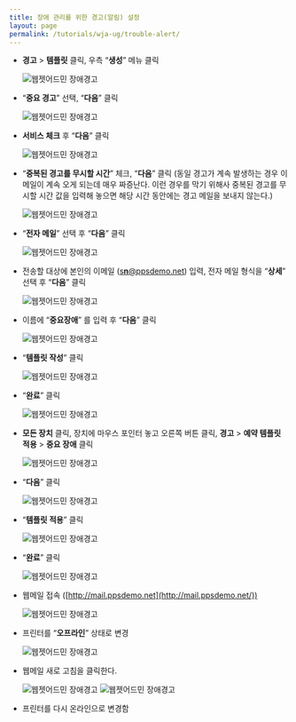 ```yaml
---
title: 장애 관리를 위한 경고(알림) 설정
layout: page
permalink: /tutorials/wja-ug/trouble-alert/
---
```

  * **경고** > **템플릿** 클릭, 우측 &#8220;**생성**&#8221; 메뉴 클릭
  
    <img class="alignnone size-full wp-image-785" src="http://i1.wp.com/hpidemo.net/wp-content/uploads/2016/04/wja-ug-325.jpg?fit=1172%2C260" alt="웹젯어드민 장애경고" srcset="http://i1.wp.com/hpidemo.net/wp-content/uploads/2016/04/wja-ug-325.jpg?w=1172 1172w, http://i1.wp.com/hpidemo.net/wp-content/uploads/2016/04/wja-ug-325.jpg?resize=300%2C67 300w, http://i1.wp.com/hpidemo.net/wp-content/uploads/2016/04/wja-ug-325.jpg?resize=768%2C170 768w, http://i1.wp.com/hpidemo.net/wp-content/uploads/2016/04/wja-ug-325.jpg?resize=1024%2C227 1024w" sizes="(max-width: 1000px) 100vw, 1000px" data-recalc-dims="1" />
  * &#8220;**중요 경고**&#8221; 선택, &#8220;**다음**&#8221; 클릭
  
    <img class="alignnone size-full wp-image-786" src="http://i0.wp.com/hpidemo.net/wp-content/uploads/2016/04/wja-ug-326.jpg?fit=740%2C530" alt="웹젯어드민 장애경고" srcset="http://i0.wp.com/hpidemo.net/wp-content/uploads/2016/04/wja-ug-326.jpg?w=740 740w, http://i0.wp.com/hpidemo.net/wp-content/uploads/2016/04/wja-ug-326.jpg?resize=300%2C215 300w" sizes="(max-width: 740px) 100vw, 740px" data-recalc-dims="1" />
  * **서비스 체크** 후 &#8220;**다음**&#8221; 클릭
  
    <img class="alignnone size-full wp-image-787" src="http://i0.wp.com/hpidemo.net/wp-content/uploads/2016/04/wja-ug-327.jpg?fit=740%2C530" alt="웹젯어드민 장애경고" srcset="http://i0.wp.com/hpidemo.net/wp-content/uploads/2016/04/wja-ug-327.jpg?w=740 740w, http://i0.wp.com/hpidemo.net/wp-content/uploads/2016/04/wja-ug-327.jpg?resize=300%2C215 300w" sizes="(max-width: 740px) 100vw, 740px" data-recalc-dims="1" />
  * &#8220;**중복된 경고를 무시할 시간**&#8221; 체크, &#8220;**다음**&#8221; 클릭 (동일 경고가 계속 발생하는 경우 이메일이 계속 오게 되는데 매우 짜증난다. 이런 경우를 막기 위해사 중복된 경고를 무시할 시간 값을 입력해 놓으면 해당 시간 동안에는 경고 메일을 보내지 않는다.)
  
    <img class="alignnone size-full wp-image-788" src="http://i1.wp.com/hpidemo.net/wp-content/uploads/2016/04/wja-ug-328.jpg?fit=740%2C530" alt="웹젯어드민 장애경고" srcset="http://i1.wp.com/hpidemo.net/wp-content/uploads/2016/04/wja-ug-328.jpg?w=740 740w, http://i1.wp.com/hpidemo.net/wp-content/uploads/2016/04/wja-ug-328.jpg?resize=300%2C215 300w" sizes="(max-width: 740px) 100vw, 740px" data-recalc-dims="1" />
  * &#8220;**전자 메일**&#8221; 선택 후 &#8220;**다음**&#8221; 클릭
  
    <img class="alignnone size-full wp-image-789" src="http://i2.wp.com/hpidemo.net/wp-content/uploads/2016/04/wja-ug-329.jpg?fit=740%2C530" alt="웹젯어드민 장애경고" srcset="http://i2.wp.com/hpidemo.net/wp-content/uploads/2016/04/wja-ug-329.jpg?w=740 740w, http://i2.wp.com/hpidemo.net/wp-content/uploads/2016/04/wja-ug-329.jpg?resize=300%2C215 300w" sizes="(max-width: 740px) 100vw, 740px" data-recalc-dims="1" />
  * 전송할 대상에 본인의 이메일 ([s**n**@ppsdemo.net](mailto:sn@ppsdemo.net)) 입력, 전자 메일 형식을 “**상세**” 선택 후 “**다음**” 클릭
  
    <img class="alignnone size-full wp-image-790" src="http://i0.wp.com/hpidemo.net/wp-content/uploads/2016/04/wja-ug-330.jpg?fit=740%2C530" alt="웹젯어드민 장애경고" srcset="http://i0.wp.com/hpidemo.net/wp-content/uploads/2016/04/wja-ug-330.jpg?w=740 740w, http://i0.wp.com/hpidemo.net/wp-content/uploads/2016/04/wja-ug-330.jpg?resize=300%2C215 300w" sizes="(max-width: 740px) 100vw, 740px" data-recalc-dims="1" />
  * 이름에 “**중요장애**” 를 입력 후 “**다음**” 클릭
  
    <img class="alignnone size-full wp-image-791" src="http://i1.wp.com/hpidemo.net/wp-content/uploads/2016/04/wja-ug-331.jpg?fit=740%2C530" alt="웹젯어드민 장애경고" srcset="http://i1.wp.com/hpidemo.net/wp-content/uploads/2016/04/wja-ug-331.jpg?w=740 740w, http://i1.wp.com/hpidemo.net/wp-content/uploads/2016/04/wja-ug-331.jpg?resize=300%2C215 300w" sizes="(max-width: 740px) 100vw, 740px" data-recalc-dims="1" />
  * &#8220;**템플릿 작성**&#8221; 클릭
  
    <img class="alignnone size-full wp-image-792" src="http://i2.wp.com/hpidemo.net/wp-content/uploads/2016/04/wja-ug-332.jpg?fit=740%2C530" alt="웹젯어드민 장애경고" srcset="http://i2.wp.com/hpidemo.net/wp-content/uploads/2016/04/wja-ug-332.jpg?w=740 740w, http://i2.wp.com/hpidemo.net/wp-content/uploads/2016/04/wja-ug-332.jpg?resize=300%2C215 300w" sizes="(max-width: 740px) 100vw, 740px" data-recalc-dims="1" />
  * &#8220;**완료**&#8221; 클릭
  
    <img class="alignnone size-full wp-image-793" src="http://i1.wp.com/hpidemo.net/wp-content/uploads/2016/04/wja-ug-333.jpg?fit=740%2C530" alt="웹젯어드민 장애경고" srcset="http://i1.wp.com/hpidemo.net/wp-content/uploads/2016/04/wja-ug-333.jpg?w=740 740w, http://i1.wp.com/hpidemo.net/wp-content/uploads/2016/04/wja-ug-333.jpg?resize=300%2C215 300w" sizes="(max-width: 740px) 100vw, 740px" data-recalc-dims="1" />
  * **모든 장치** 클릭, 장치에 마우스 포인터 놓고 오른쪽 버튼 클릭, **경고** > **예약 템플릿 적용** > **중요 장애** 클릭
  
    <img class="alignnone size-full wp-image-794" src="http://i1.wp.com/hpidemo.net/wp-content/uploads/2016/04/wja-ug-334.jpg?fit=1026%2C493" alt="웹젯어드민 장애경고" srcset="http://i1.wp.com/hpidemo.net/wp-content/uploads/2016/04/wja-ug-334.jpg?w=1026 1026w, http://i1.wp.com/hpidemo.net/wp-content/uploads/2016/04/wja-ug-334.jpg?resize=300%2C144 300w, http://i1.wp.com/hpidemo.net/wp-content/uploads/2016/04/wja-ug-334.jpg?resize=768%2C369 768w, http://i1.wp.com/hpidemo.net/wp-content/uploads/2016/04/wja-ug-334.jpg?resize=1024%2C492 1024w" sizes="(max-width: 1000px) 100vw, 1000px" data-recalc-dims="1" />
  * &#8220;**다음**&#8221; 클릭
  
    <img class="alignnone size-full wp-image-795" src="http://i2.wp.com/hpidemo.net/wp-content/uploads/2016/04/wja-ug-335.jpg?fit=673%2C462" alt="웹젯어드민 장애경고" srcset="http://i2.wp.com/hpidemo.net/wp-content/uploads/2016/04/wja-ug-335.jpg?w=673 673w, http://i2.wp.com/hpidemo.net/wp-content/uploads/2016/04/wja-ug-335.jpg?resize=300%2C206 300w" sizes="(max-width: 673px) 100vw, 673px" data-recalc-dims="1" />
  * &#8220;**템플릿 적용**&#8221; 클릭
  
    <img class="alignnone size-full wp-image-796" src="http://i0.wp.com/hpidemo.net/wp-content/uploads/2016/04/wja-ug-336.jpg?fit=673%2C462" alt="웹젯어드민 장애경고" srcset="http://i0.wp.com/hpidemo.net/wp-content/uploads/2016/04/wja-ug-336.jpg?w=673 673w, http://i0.wp.com/hpidemo.net/wp-content/uploads/2016/04/wja-ug-336.jpg?resize=300%2C206 300w" sizes="(max-width: 673px) 100vw, 673px" data-recalc-dims="1" />
  * &#8220;**완료**&#8221; 클릭
  
    <img class="alignnone size-full wp-image-797" src="http://i2.wp.com/hpidemo.net/wp-content/uploads/2016/04/wja-ug-337.jpg?fit=673%2C462" alt="웹젯어드민 장애경고" srcset="http://i2.wp.com/hpidemo.net/wp-content/uploads/2016/04/wja-ug-337.jpg?w=673 673w, http://i2.wp.com/hpidemo.net/wp-content/uploads/2016/04/wja-ug-337.jpg?resize=300%2C206 300w" sizes="(max-width: 673px) 100vw, 673px" data-recalc-dims="1" />
  * 웹메일 접속 ([http://mail.ppsdemo.net](http://mail.ppsdemo.net/))
  
    <img class="alignnone size-full wp-image-798" src="http://i0.wp.com/hpidemo.net/wp-content/uploads/2016/04/wja-ug-338.jpg?fit=582%2C308" alt="웹젯어드민 장애경고" srcset="http://i0.wp.com/hpidemo.net/wp-content/uploads/2016/04/wja-ug-338.jpg?w=582 582w, http://i0.wp.com/hpidemo.net/wp-content/uploads/2016/04/wja-ug-338.jpg?resize=300%2C159 300w" sizes="(max-width: 582px) 100vw, 582px" data-recalc-dims="1" />
  * 프린터를 “**오프라인**” 상태로 변경
  
    <img class="alignnone size-full wp-image-799" src="http://i0.wp.com/hpidemo.net/wp-content/uploads/2016/04/wja-ug-339.jpg?fit=627%2C288" alt="웹젯어드민 장애경고" srcset="http://i0.wp.com/hpidemo.net/wp-content/uploads/2016/04/wja-ug-339.jpg?w=627 627w, http://i0.wp.com/hpidemo.net/wp-content/uploads/2016/04/wja-ug-339.jpg?resize=300%2C138 300w" sizes="(max-width: 627px) 100vw, 627px" data-recalc-dims="1" />
  * 웹메일 새로 고침을 클릭한다.
  
    <img class="alignnone size-full wp-image-800" src="http://i0.wp.com/hpidemo.net/wp-content/uploads/2016/04/wja-ug-340.jpg?fit=931%2C96" alt="웹젯어드민 장애경고" srcset="http://i0.wp.com/hpidemo.net/wp-content/uploads/2016/04/wja-ug-340.jpg?w=931 931w, http://i0.wp.com/hpidemo.net/wp-content/uploads/2016/04/wja-ug-340.jpg?resize=300%2C31 300w, http://i0.wp.com/hpidemo.net/wp-content/uploads/2016/04/wja-ug-340.jpg?resize=768%2C79 768w" sizes="(max-width: 931px) 100vw, 931px" data-recalc-dims="1" />
  
    <img class="alignnone size-full wp-image-801" src="http://i2.wp.com/hpidemo.net/wp-content/uploads/2016/04/wja-ug-341.jpg?fit=944%2C402" alt="웹젯어드민 장애경고" srcset="http://i2.wp.com/hpidemo.net/wp-content/uploads/2016/04/wja-ug-341.jpg?w=944 944w, http://i2.wp.com/hpidemo.net/wp-content/uploads/2016/04/wja-ug-341.jpg?resize=300%2C128 300w, http://i2.wp.com/hpidemo.net/wp-content/uploads/2016/04/wja-ug-341.jpg?resize=768%2C327 768w" sizes="(max-width: 944px) 100vw, 944px" data-recalc-dims="1" />
  * 프린터를 다시 온라인으로 변경함